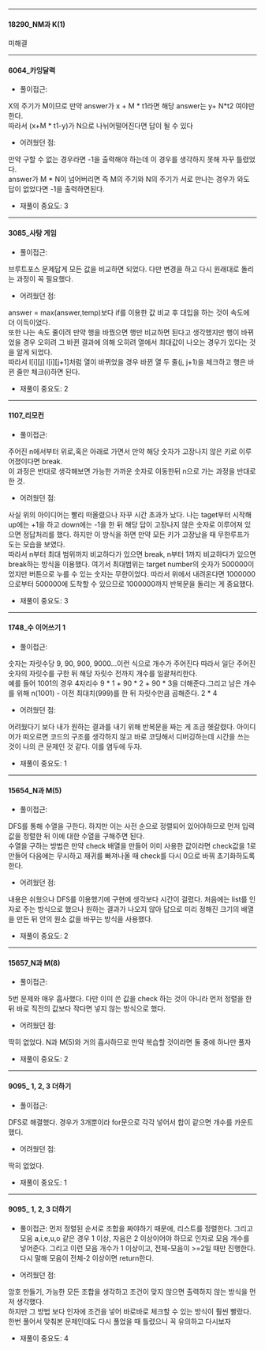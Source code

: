 ---------------------------------------
#### 18290_NM과 K(1)

미해결

---------------------------------------

#### 6064_카잉달력
- 풀이접근: 

X의 주기가 M이므로 만약 answer가 x + M * t1라면 해당 answer는 y+ N*t2 여야만한다.<br>따라서 (x+M * t1-y)가 N으로 나뉘어떨어진다면 답이 될 수 있다

- 어려웠던 점:

만약 구할 수 없는 경우라면 -1을 출력해야 하는데 이 경우를 생각하지 못해 자꾸 틀렸었다.<br>answer가 M * N이 넘어버리면 즉 M의 주기와 N의 주기가 서로 만나는 경우가 와도 답이 없었다면 -1을 출력하면된다.

- 재풀이 중요도: 3
---------------------------------------
#### 3085_사탕 게임
- 풀이접근: 

브루트포스 문제답게 모든 값을 비교하면 되었다. 다만 변경을 하고 다시 원래대로 돌리는 과정이 꼭 필요했다. 

- 어려웠던 점:

answer = max(answer,temp)보다 if를 이용한 값 비교 후 대입을 하는 것이 속도에 더 이득이었다. <br> 또한 나는 속도 줄이려 만약 행을 바꿨으면 행만 비교하면 된다고 생각했지만 행이 바뀌었을 경우 오히려 그 바뀐 결과에 의해 오히려 열에서 최대값이 나오는 경우가 있다는 것을 알게 되었다.
<br>따라서 l[i][j] l[i][j+1]처럼 열이 바뀌었을 경우 바뀐 열 두 줄(j, j+1)을 체크하고 행은 바뀐 줄만 체크(i)하면 된다. 

- 재풀이 중요도: 2

---------------------------------------
#### 1107_리모컨
- 풀이접근: 

주어진 n에서부터 위로,혹은 아래로 가면서 만약 해당 숫자가 고장나지 않은 키로 이루어졌이다면 break.<br>
이 과정은 반대로 생각해보면 가능한 가까운 숫자로 이동한뒤 n으로 가는 과정을 반대로 한 것.

- 어려웠던 점:

사실 위의 아이디어는 빨리 떠올렸으나 자꾸 시간 초과가 났다. 나는 taget부터 시작해 up에는 +1을 하고 down에는 -1을 한 뒤 해당 답이 고장나지 않은 숫자로 이루어져 있으면 정답처리를 했다. 하지만 이 방식을 하면 만약 모든 키가 고장났을 때 무한루프가 도는 모습을 보였다.<br>
따라서 n부터 최대 범위까지 비교하다가 있으면 break, n부터 1까지 비교하다가 있으면 break하는 방식을 이용했다. 여기서 최대범위는 target number의 숫자가 500000이었지만 버튼으로 누를 수 있는 숫자는 무한이었다. 따라서 위에서 내려온다면 1000000으로부터 500000에 도착할 수 있으므로 1000000까지 반복문을 돌리는 게 중요했다.
- 재풀이 중요도: 3

---------------------------------------
#### 1748_수 이어쓰기 1
- 풀이접근: 

숫자는 자릿수당 9, 90, 900, 9000...이런 식으로 개수가 주어진다 따라서 일단 주어진 숫자의 자릿수를 구한 뒤 해당 자릿수 전까지 개수를 일괄처리한다.<br> 예를 들어 1001의 경우 4자리수 9 * 1 + 90 * 2 + 90 * 3을 더해준다.그리고 남은 개수를 위해 n(1001) - 이전 최대치(999)를 한 뒤 자릿수만큼 곱해준다. 2 * 4 
- 어려웠던 점:

어려웠다기 보다 내가 원하는 결과를 내기 위해 반복문을 짜는 게 조금 헷갈렸다. 아이디어가 떠오르면 코드의 구조를 생각하지 않고 바로 코딩해서 디버깅하는데 시간을 쓰는 것이 나의 큰 문제인 것 같다. 이를 염두에 두자.     
- 재풀이 중요도: 1

---------------------------------------
#### 15654_N과 M(5)
- 풀이접근: 

DFS를 통해 수열을 구한다. 하지만 이는 사전 순으로 정렬되어 있어야하므로 먼저 입력값을 정렬한 뒤 이에 대한 수열을 구해주면 된다.<br> 수열을 구하는 방법은 만약 check 배열을 만들어 이미 사용한 값이라면 check값을 1로 만들어 다음에는 무시하고 재귀를 빠져나올 때 check를 다시 0으로 바꿔 초기화하도록 한다.  
- 어려웠던 점:

내용은 쉬웠으나 DFS를 이용했기에 구현에 생각보다 시간이 걸렸다. 처음에는 list를 인자로 주는 방식으로 했으나 원하는 결과가 나오지 않아 답으로 미리 정해진 크기의 배열을 만든 뒤 안의 원소 값을 바꾸는 방식을 사용했다. 
- 재풀이 중요도: 2


---------------------------------------
#### 15657_N과 M(8)

- 풀이접근: 

5번 문제와 매우 흡사했다. 다만 이미 쓴 값을 check 하는 것이 아니라 먼저 정렬을 한 뒤 바로 직전의 값보다 작다면 넣지 않는 방식으로 했다. 

- 어려웠던 점:

딱히 없었다. N과 M(5)와 거의 흡사하므로 만약 복습할 것이라면 둘 중에 하나만 풀자

- 재풀이 중요도: 2


---------------------------------------
#### 9095_ 1, 2, 3 더하기

- 풀이접근: 

DFS로 해결했다. 경우가 3개뿐이라 for문으로 각각 넣어서 합이 같으면 개수를 카운트했다. 

- 어려웠던 점:

딱히 없었다.

- 재풀이 중요도: 1


---------------------------------------
#### 9095_ 1, 2, 3 더하기

- 풀이접근: 
먼저 정렬된 순서로 조합을 짜야하기 때문에, 리스트를 정렬한다. 그리고 모음 a,i,e,u,o 같은 경우 1 이상, 자음은 2 이상이어야 하므로 인자로 모음 개수를 넣어준다. 그리고 이런 모음 개수가 1 이상이고, 전체-모음이 >=2일 때만 진행한다.<br>
다시 말해 모음이 전체-2 이상이면 return한다. 


- 어려웠던 점:

암호 만들기, 가능한 모든 조합을 생각하고 조건이 맞지 않으면 출력하지 않는 방식을 먼저 생각했다. <br>
하지만 그 방법 보다 인자에 조건을 넣어 바로바로 체크할 수 있는 방식이 훨씬 빨랐다.<br>
한번 풀어서 맞춰본 문제인데도 다시 풀었을 때 틀렸으니 꼭 유의하고 다시보자


- 재풀이 중요도: 4
